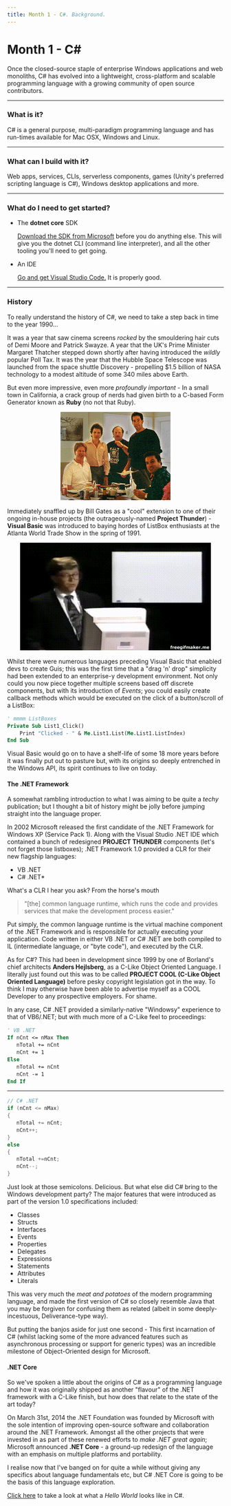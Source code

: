 ```yaml
---
title: Month 1 - C#. Background.
---
```


# Month 1 - C#
Once the closed-source staple of enterprise Windows applications and web monoliths, C# has evolved into a lightweight, cross-platform and scalable programming language with a growing community of open source contributors.

---

### What is it? ###
C# is a general purpose, multi-paradigm programming language and has run-times available for Mac OSX, Windows and Linux.

---

### What can I build with it? ###
Web apps, services, CLIs, serverless components, games (Unity's preferred scripting language is C#), Windows desktop applications and more.

---

### What do I need to get started? ###
- The **dotnet core** SDK

  [Download the SDK from Microsoft](https://dotnet.microsoft.com/download) before you do anything else. This will give you the dotnet CLI (command line interpreter), and all the other tooling you'll need to get going.

- An IDE

  [Go and get Visual Studio Code.](https://code.visualstudio.com/) It is properly good.

---

### History ###
To really understand the history of C#, we need to take a step back in time to the year 1990...

It was a year that saw cinema screens _rocked_ by the smouldering hair cuts of Demi Moore and Patrick Swayze. A year that the UK's Prime Minister Margaret Thatcher stepped down shortly after having introduced the _wildly_ popular Poll Tax. It was the year that the Hubble Space Telescope was launched from the space shuttle Discovery - propelling \$1.5 billion of NASA technology to a modest altitude of some 340 miles above Earth.

But even more impressive, even more _profoundly important_ - In a small town in California, a crack group of nerds had given birth to a C-based Form Generator known as **Ruby** (no not that Ruby).

<p align="center">
<img src="./c-sharp/img/ruby_team.gif" mouseover="Lock up your daughters">
</p>

Immediately snaffled up by Bill Gates as a "cool" extension to one of their ongoing in-house projects (the outrageously-named **Project Thunder**) - **Visual Basic** was introduced to baying hordes of ListBox enthusiasts at the Atlanta World Trade Show in the spring of 1991.

<p align="center">
<img src="./c-sharp/img/bill.gif" mouseover="Needs more jpeg">
</p>

Whilst there were numerous languages preceding Visual Basic that enabled devs to create Guis; this was the first time that a "drag 'n' drop" simplicity had been extended to an enterprise-y development environment. Not only could you now piece together multiple screens based off discrete components, but with its introduction of _Events_; you could easily create callback methods which would be executed on the click of a button/scroll of a ListBox:

```vb
' mmmm ListBoxes
Private Sub List1_Click()
    Print "Clicked - " & Me.List1.List(Me.List1.ListIndex)
End Sub
```

Visual Basic would go on to have a shelf-life of some 18 more years before it was finally put out to pasture but, with its origins so deeply entrenched in the Windows API, its spirit continues to live on today.

#### The .NET Framework ####
A somewhat rambling introduction to what I was aiming to be quite a _techy_ publication; but I thought a bit of history might be jolly before jumping straight into the language proper.

In 2002 Microsoft released the first candidate of the .NET Framework for Windows XP (Service Pack 1). Along with the Visual Studio .NET IDE which contained a bunch of redesigned **PROJECT THUNDER** components (let's not forget those listboxes); .NET Framework 1.0 provided a CLR for their new flagship languages:

- VB .NET
- C# .NET\*

What's a CLR I hear you ask? From the horse's mouth

> "[the] common language runtime, which runs the code and provides services that make the development process easier."

Put simply, the common language runtime is the virtual machine component of the .NET Framework and is responsible for actually executing your application. Code written in either VB .NET or C# .NET are both compiled to IL (intermediate language, or "byte code"), and executed by the CLR.

As for C#? This had been in development since 1999 by one of Borland's chief architects **Anders Hejlsberg**, as a C-Like Object Oriented Language. I literally just found out this was to be called **PROJECT COOL (C-Like Object Oriented Language)** before pesky copyright legislation got in the way. To think I may otherwise have been able to advertise myself as a COOL Developer to any prospective employers. For shame.

In any case, C# .NET provided a similarly-native "Windowsy" experience to that of VB6/.NET; but with much more of a C-Like feel to proceedings:

```vb
' VB .NET
If nCnt <= nMax Then
   nTotal += nCnt
   nCnt += 1
Else
   nTotal += nCnt
   nCnt -= 1
End If
```

---

```csharp
// C# .NET
if (nCnt <= nMax)
{
   nTotal += nCnt;
   nCnt++;
}
else
{
   nTotal +=nCnt;
   nCnt--;
}
```

Just look at those semicolons. Delicious. But what else did C# bring to the Windows development party? The major features that were introduced as part of the version 1.0 specifications included:

- Classes
- Structs
- Interfaces
- Events
- Properties
- Delegates
- Expressions
- Statements
- Attributes
- Literals

This was very much the _meat and potatoes_ of the modern programming language, and made the first version of C# so closely resemble Java that you may be forgiven for confusing them as related (albeit in some deeply-incestuous, Deliverance-type way).

But putting the banjos aside for just one second - This first incarnation of C# (whilst lacking some of the more advanced features such as asynchronous processing or support for generic types) was an incredible milestone of Object-Oriented design for Microsoft.

#### .NET Core ####
So we've spoken a little about the origins of C# as a programming language and how it was originally shipped as another "flavour" of the .NET framework with a C-Like finish, but how does that relate to the state of the art today?

On March 31st, 2014 the .NET Foundation was founded by Microsoft with the sole intention of improving open-source software and collaboration around the .NET Framework. Amongst all the other projects that were invested in as part of these renewed efforts to _make .NET great again_; Microsoft announced **.NET Core** - a ground-up redesign of the language with an emphasis on multiple platforms and portability.

I realise now that I've banged on for quite a while without giving any specifics about language fundamentals etc, but C# .NET Core is going to be the basis of this language exploration.

[Click here](./c-sharp/hello-world.md) to take a look at what a _Hello World_ looks like in C#.